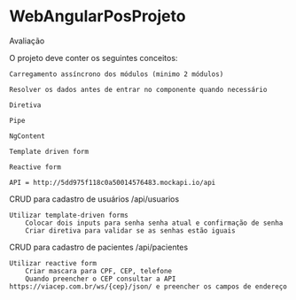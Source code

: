 # WebAngularPosProjeto

Avaliação

O projeto deve conter os seguintes conceitos:

    Carregamento assíncrono dos módulos (minimo 2 módulos)

    Resolver os dados antes de entrar no componente quando necessário

    Diretiva

    Pipe

    NgContent

    Template driven form

    Reactive form

    API = http://5dd975f118c0a50014576483.mockapi.io/api

CRUD para cadastro de usuários /api/usuarios

    Utilizar template-driven forms
        Colocar dois inputs para senha senha atual e confirmação de senha
        Criar diretiva para validar se as senhas estão iguais

CRUD para cadastro de pacientes /api/pacientes

    Utilizar reactive form
        Criar mascara para CPF, CEP, telefone
        Quando preencher o CEP consultar a API https://viacep.com.br/ws/{cep}/json/ e preencher os campos de endereço
